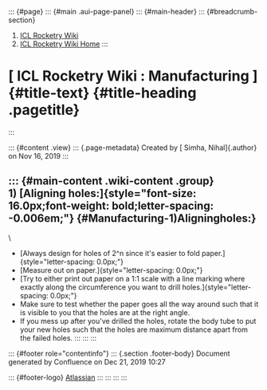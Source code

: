 ::: {#page}
::: {#main .aui-page-panel}
::: {#main-header}
::: {#breadcrumb-section}
1.  [ICL Rocketry Wiki](index.html)
2.  [ICL Rocketry Wiki Home](ICL-Rocketry-Wiki-Home_142270843.html)
:::

[ ICL Rocketry Wiki : Manufacturing ]{#title-text} {#title-heading .pagetitle}
==================================================
:::

::: {#content .view}
::: {.page-metadata}
Created by [ Simha, Nihal]{.author} on Nov 16, 2019
:::

::: {#main-content .wiki-content .group}
1) [Aligning holes:]{style="font-size: 16.0px;font-weight: bold;letter-spacing: -0.006em;"} {#Manufacturing-1)Aligningholes:}
-------------------------------------------------------------------------------------------

\

-   [Always design for holes of 2\^n since it's easier to fold
    paper.]{style="letter-spacing: 0.0px;"}
-   [Measure out on paper.]{style="letter-spacing: 0.0px;"}
-   [Try to either print out paper on a 1:1 scale with a line marking
    where exactly along the circumference you want to drill
    holes.]{style="letter-spacing: 0.0px;"}
-   Make sure to test whether the paper goes all the way around such
    that it is visible to you that the holes are at the right angle.
-   If you mess up after you've drilled the holes, rotate the body tube
    to put your new holes such that the holes are maximum distance apart
    from the failed holes.
:::
:::
:::

::: {#footer role="contentinfo"}
::: {.section .footer-body}
Document generated by Confluence on Dec 21, 2019 10:27

::: {#footer-logo}
[Atlassian](http://www.atlassian.com/)
:::
:::
:::
:::
